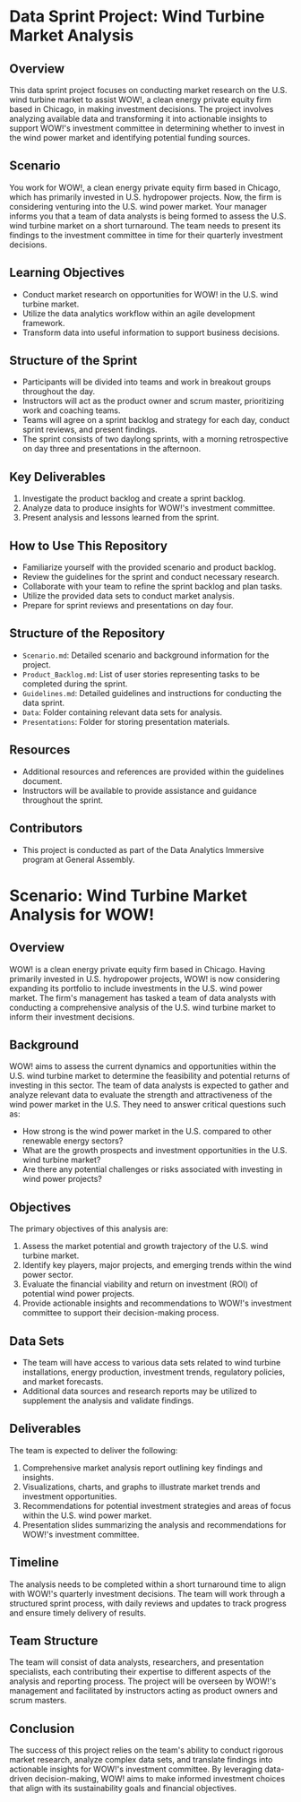 # Data Sprint Project: Wind Turbine Market Analysis

## Overview
This data sprint project focuses on conducting market research on the U.S. wind turbine market to assist WOW!, a clean energy private equity firm based in Chicago, in making investment decisions. The project involves analyzing available data and transforming it into actionable insights to support WOW!'s investment committee in determining whether to invest in the wind power market and identifying potential funding sources.

## Scenario
You work for WOW!, a clean energy private equity firm based in Chicago, which has primarily invested in U.S. hydropower projects. Now, the firm is considering venturing into the U.S. wind power market. Your manager informs you that a team of data analysts is being formed to assess the U.S. wind turbine market on a short turnaround. The team needs to present its findings to the investment committee in time for their quarterly investment decisions.

## Learning Objectives
- Conduct market research on opportunities for WOW! in the U.S. wind turbine market.
- Utilize the data analytics workflow within an agile development framework.
- Transform data into useful information to support business decisions.

## Structure of the Sprint
- Participants will be divided into teams and work in breakout groups throughout the day.
- Instructors will act as the product owner and scrum master, prioritizing work and coaching teams.
- Teams will agree on a sprint backlog and strategy for each day, conduct sprint reviews, and present findings.
- The sprint consists of two daylong sprints, with a morning retrospective on day three and presentations in the afternoon.

## Key Deliverables
1. Investigate the product backlog and create a sprint backlog.
2. Analyze data to produce insights for WOW!'s investment committee.
3. Present analysis and lessons learned from the sprint.

## How to Use This Repository
- Familiarize yourself with the provided scenario and product backlog.
- Review the guidelines for the sprint and conduct necessary research.
- Collaborate with your team to refine the sprint backlog and plan tasks.
- Utilize the provided data sets to conduct market analysis.
- Prepare for sprint reviews and presentations on day four.

## Structure of the Repository
- `Scenario.md`: Detailed scenario and background information for the project.
- `Product_Backlog.md`: List of user stories representing tasks to be completed during the sprint.
- `Guidelines.md`: Detailed guidelines and instructions for conducting the data sprint.
- `Data`: Folder containing relevant data sets for analysis.
- `Presentations`: Folder for storing presentation materials.

## Resources
- Additional resources and references are provided within the guidelines document.
- Instructors will be available to provide assistance and guidance throughout the sprint.

## Contributors
- This project is conducted as part of the Data Analytics Immersive program at General Assembly.

# Scenario: Wind Turbine Market Analysis for WOW!

## Overview
WOW! is a clean energy private equity firm based in Chicago. Having primarily invested in U.S. hydropower projects, WOW! is now considering expanding its portfolio to include investments in the U.S. wind power market. The firm's management has tasked a team of data analysts with conducting a comprehensive analysis of the U.S. wind turbine market to inform their investment decisions.

## Background
WOW! aims to assess the current dynamics and opportunities within the U.S. wind turbine market to determine the feasibility and potential returns of investing in this sector. The team of data analysts is expected to gather and analyze relevant data to evaluate the strength and attractiveness of the wind power market in the U.S. They need to answer critical questions such as:
- How strong is the wind power market in the U.S. compared to other renewable energy sectors?
- What are the growth prospects and investment opportunities in the U.S. wind turbine market?
- Are there any potential challenges or risks associated with investing in wind power projects?

## Objectives
The primary objectives of this analysis are:
1. Assess the market potential and growth trajectory of the U.S. wind turbine market.
2. Identify key players, major projects, and emerging trends within the wind power sector.
3. Evaluate the financial viability and return on investment (ROI) of potential wind power projects.
4. Provide actionable insights and recommendations to WOW!'s investment committee to support their decision-making process.

## Data Sets
- The team will have access to various data sets related to wind turbine installations, energy production, investment trends, regulatory policies, and market forecasts.
- Additional data sources and research reports may be utilized to supplement the analysis and validate findings.

## Deliverables
The team is expected to deliver the following:
1. Comprehensive market analysis report outlining key findings and insights.
2. Visualizations, charts, and graphs to illustrate market trends and investment opportunities.
3. Recommendations for potential investment strategies and areas of focus within the U.S. wind power market.
4. Presentation slides summarizing the analysis and recommendations for WOW!'s investment committee.

## Timeline
The analysis needs to be completed within a short turnaround time to align with WOW!'s quarterly investment decisions. The team will work through a structured sprint process, with daily reviews and updates to track progress and ensure timely delivery of results.

## Team Structure
The team will consist of data analysts, researchers, and presentation specialists, each contributing their expertise to different aspects of the analysis and reporting process. The project will be overseen by WOW!'s management and facilitated by instructors acting as product owners and scrum masters.

## Conclusion
The success of this project relies on the team's ability to conduct rigorous market research, analyze complex data sets, and translate findings into actionable insights for WOW!'s investment committee. By leveraging data-driven decision-making, WOW! aims to make informed investment choices that align with its sustainability goals and financial objectives.

